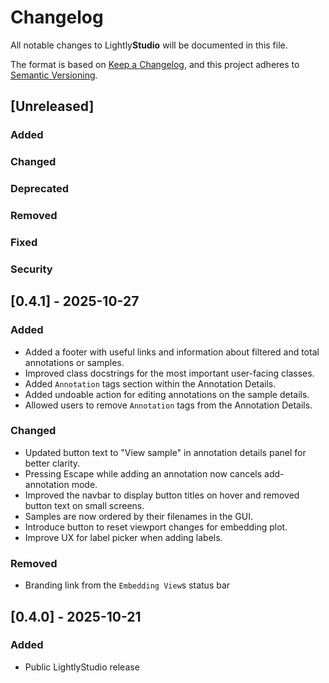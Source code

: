 # Changelog

All notable changes to Lightly**Studio** will be documented in this file.

The format is based on [Keep a Changelog](https://keepachangelog.com/en/1.1.0/),
and this project adheres to [Semantic Versioning](https://semver.org/spec/v2.0.0.html).

## [Unreleased]

### Added

### Changed

### Deprecated

### Removed

### Fixed

### Security

## \[0.4.1\] - 2025-10-27

### Added

- Added a footer with useful links and information about filtered and total annotations or samples.
- Improved class docstrings for the most important user-facing classes.
- Added `Annotation` tags section within the Annotation Details.
- Added undoable action for editing annotations on the sample details.
- Allowed users to remove `Annotation` tags from the Annotation Details.

### Changed
- Updated button text to "View sample" in annotation details panel for better clarity.
- Pressing Escape while adding an annotation now cancels add-annotation mode.
- Improved the navbar to display button titles on hover and removed button text on small screens.
- Samples are now ordered by their filenames in the GUI.
- Introduce button to reset viewport changes for embedding plot.
- Improve UX for label picker when adding labels.

### Removed

- Branding link from the `Embedding View`s status bar

## \[0.4.0\] - 2025-10-21

### Added
- Public LightlyStudio release
